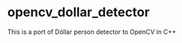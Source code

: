 opencv_dollar_detector
======================

This is a port of Dóllar person detector to OpenCV in C++
